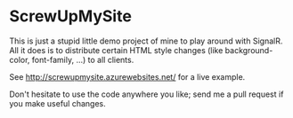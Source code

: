 ScrewUpMySite
=============
This is just a stupid little demo project of mine to play around with SignalR. All it does is to distribute certain HTML style changes (like background-color, font-family, ...) to all clients.

See http://screwupmysite.azurewebsites.net/ for a live example.

Don't hesitate to use the code anywhere you like; send me a pull request if you make useful changes.